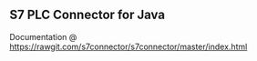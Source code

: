 
S7 PLC Connector for Java
---------------------------------------------------

Documentation @ https://rawgit.com/s7connector/s7connector/master/index.html

